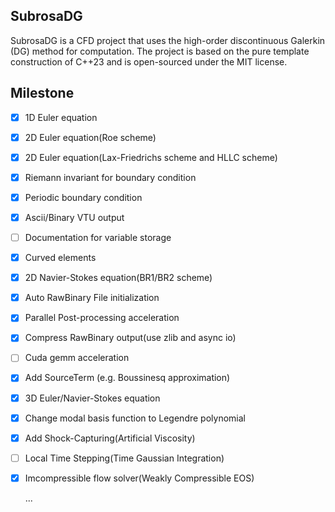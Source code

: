 ## SubrosaDG

SubrosaDG is a CFD project that uses the high-order discontinuous Galerkin (DG) method for computation. The project is based on the pure template construction of C++23 and is open-sourced under the MIT license.

## Milestone

- [x] 1D Euler equation
- [x] 2D Euler equation(Roe scheme)
- [x] 2D Euler equation(Lax-Friedrichs scheme and HLLC scheme)
- [x] Riemann invariant for boundary condition
- [x] Periodic boundary condition
- [x] Ascii/Binary VTU output
- [ ] Documentation for variable storage
- [x] Curved elements
- [x] 2D Navier-Stokes equation(BR1/BR2 scheme)
- [x] Auto RawBinary File initialization
- [x] Parallel Post-processing acceleration
- [x] Compress RawBinary output(use zlib and async io)
- [ ] Cuda gemm acceleration
- [x] Add SourceTerm (e.g. Boussinesq approximation)
- [x] 3D Euler/Navier-Stokes equation
- [x] Change modal basis function to Legendre polynomial
- [x] Add Shock-Capturing(Artificial Viscosity)
- [ ] Local Time Stepping(Time Gaussian Integration)
- [x] Imcompressible flow solver(Weakly Compressible EOS)

  ...

